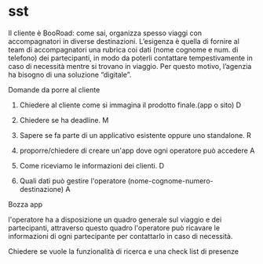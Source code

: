 sst
===
Il cliente è BooRoad: come sai, organizza spesso viaggi con accompagnatori in diverse
destinazioni.
Lʼesigenza è quella di fornire al team di accompagnatori una rubrica coi dati (nome cognome e
num. di telefono) dei partecipanti, in modo da poterli contattare tempestivamente in caso di
necessità mentre si trovano in viaggio.
Per questo motivo, lʼagenzia ha bisogno di una soluzione “digitaleˮ.

Domande da porre al cliente

1. Chiedere al cliente come si immagina il prodotto finale.(app o sito)
D

2. Chiedere se ha deadline.
M

3. Sapere se fa parte di un applicativo esistente oppure uno standalone.
R

4. proporre/chiedere di creare un'app dove ogni operatore può accedere
A

5. Come riceviamo le informazioni dei clienti.
D

6. Quali dati può gestire l'operatore (nome-cognome-numero-destinazione)
A



Bozza app

l'operatore ha a disposizione un quadro generale sul viaggio e dei partecipanti, attraverso questo quadro l'operatore può ricavare le informazioni di ogni partecipante per contattarlo in caso di necessità.

Chiedere se vuole la funzionalità di ricerca e una check list di presenze



